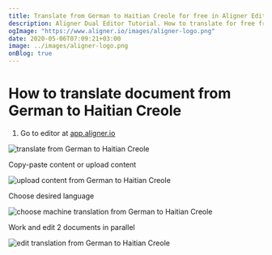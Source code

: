 ```yaml
---
title: Translate from German to Haitian Creole for free in Aligner Editor
description: Aligner Dual Editor Tutorial. How to translate for free from German to Haitian Creole. Aligner is multilingual document management platform. 
ogImage: "https://www.aligner.io/images/aligner-logo.png"
date: 2020-05-06T07:09:21+03:00
image: ../images/aligner-logo.png
onBlog: true
---
```


# How to translate document from German to Haitian Creole

1. Go to editor at [app.aligner.io](https://app.aligner.io "Aligner App web page")

![translate from German to Haitian Creole](../aligner-blank-editor.png "translate from German to Haitian Creole")

Copy-paste content or upload content

![upload content from German to Haitian Creole](../aligner-uploaded-document.png "upload content from German to Haitian Creole")

Choose desired language

![choose machine translation from German to Haitian Creole](../aligner-language-dropdown.png "choose machine translation from German to Haitian Creole")

Work and edit 2 documents in parallel

![edit translation from German to Haitian Creole](../aligner-double-sitded-editor.png "edit translation from German to Haitian Creole")


